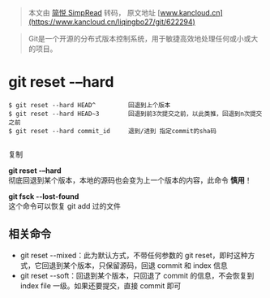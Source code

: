 > 本文由 [简悦 SimpRead](http://ksria.com/simpread/) 转码， 原文地址 [www.kancloud.cn](https://www.kancloud.cn/liqingbo27/git/622294)

> Git是一个开源的分布式版本控制系统，用于敏捷高效地处理任何或小或大的项目。

git reset -–hard
================

```
$ git reset --hard HEAD^         回退到上个版本
$ git reset --hard HEAD~3        回退到前3次提交之前，以此类推，回退到n次提交之前
$ git reset --hard commit_id     退到/进到 指定commit的sha码


```

复制

**git reset -–hard**  
彻底回退到某个版本，本地的源码也会变为上一个版本的内容，此命令 **慎用**！

**git fsck --lost-found**  
这个命令可以恢复 git add 过的文件

相关命令
----

*   git reset --mixed：此为默认方式，不带任何参数的 git reset，即时这种方式，它回退到某个版本，只保留源码，回退 commit 和 index 信息
*   git reset --soft：回退到某个版本，只回退了 commit 的信息，不会恢复到 index file 一级。如果还要提交，直接 commit 即可